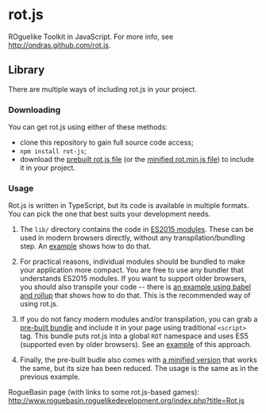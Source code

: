 # rot.js

ROguelike Toolkit in JavaScript. For more info, see http://ondras.github.com/rot.js.

## Library

There are multiple ways of including rot.js in your project.

### Downloading

You can get rot.js using either of these methods:

  - clone this repository to gain full source code access;
  - `npm install rot-js`;
  - download the [prebuilt rot.js file](dist/rot.js) (or the [minified rot.min.js file](dist/rot.min.js)) to include it in your project.

### Usage

Rot.js is written in TypeScript, but its code is available in multiple formats. You can pick the one that best suits your development needs.

  1. The `lib/` directory contains the code in [ES2015 modules](https://developer.mozilla.org/en-US/docs/Web/JavaScript/Reference/Statements/import). These can be used in modern browsers directly, without any transpilation/bundling step. An [example](examples/native-modules/) shows how to do that.

  1. For practical reasons, individual modules should be bundled to make your application more compact. You are free to use any bundler that understands ES2015 modules. If you want tu support older browsers, you should also transpile your code -- there is [an example using babel and rollup](examples/bundled-modules/) that shows how to do that. This is the recommended way of using rot.js.

  1. If you do not fancy modern modules and/or transpilation, you can grab a [pre-built bundle](dist/rot.js) and include it in your page using traditional `<script>` tag. This bundle puts rot.js into a global `ROT` namespace and uses ES5 (supported even by older browsers). See an [example](examples/dist/) of this approach.

  1. Finally, the pre-built budle also comes with [a minified version](dist/rot.min.js) that works the same, but its size has been reduced. The usage is the same as in the previous example.

RogueBasin page (with links to some rot.js-based games): http://www.roguebasin.roguelikedevelopment.org/index.php?title=Rot.js
